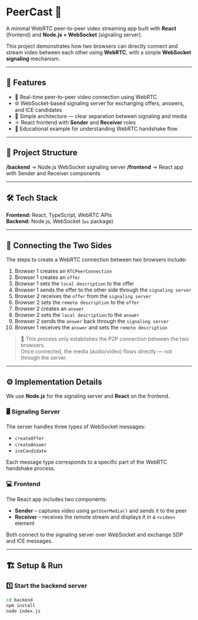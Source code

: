 # PeerCast 🎥  
A minimal WebRTC peer-to-peer video streaming app built with **React** (frontend) and **Node.js + WebSocket** (signaling server).

This project demonstrates how two browsers can directly connect and stream video between each other using **WebRTC**, with a simple **WebSocket signaling** mechanism.

---

## 🚀 Features

- 📡 Real-time peer-to-peer video connection using WebRTC  
- 🌐 WebSocket-based signaling server for exchanging offers, answers, and ICE candidates  
- 🧠 Simple architecture — clear separation between signaling and media  
- ⚛️ React frontend with **Sender** and **Receiver** roles  
- 🧩 Educational example for understanding WebRTC handshake flow

---

## 🧱 Project Structure

**/backend** → Node.js WebSocket signaling server
**/frontend** → React app with Sender and Receiver components

---

## 🛠️ Tech Stack

**Frontend:** React, TypeScript, WebRTC APIs  
**Backend:** Node.js, WebSocket (`ws` package)

---

## 🧩 Connecting the Two Sides

The steps to create a WebRTC connection between two browsers include:

1. Browser 1 creates an `RTCPeerConnection`  
2. Browser 1 creates an `offer`  
3. Browser 1 sets the  `local description` to the offer  
4. Browser 1 sends the offer to the other side through the `signaling server` 
5. Browser 2 receives the `offer` from the `signaling server`  
6. Browser 2 sets the `remote description` to the `offer`  
7. Browser 2 creates an `answer` 
8. Browser 2 sets the `local description` to the `answer`  
9. Browser 2 sends the `answer` back through the `signaling server`  
10. Browser 1 receives the `answer` and sets the `remote description`  

> 🧠 This process only establishes the P2P connection between the two browsers.  
> Once connected, the media (audio/video) flows directly — not through the server.

---

## ⚙️ Implementation Details

We use **Node.js** for the signaling server and **React** on the frontend.  

### 🖥️ Signaling Server
The server handles three types of WebSocket messages:
- `createOffer`
- `createAnswer`
- `iceCandidate`

Each message type corresponds to a specific part of the WebRTC handshake process.

### 💻 Frontend
The React app includes two components:
- **Sender** – captures video using `getUserMedia()` and sends it to the peer  
- **Receiver** – receives the remote stream and displays it in a `<video>` element  

Both connect to the signaling server over WebSocket and exchange SDP and ICE messages.

---

## 🏗️ Setup & Run

### 1️⃣ Start the backend server
```bash
cd backend
npm install
node index.js
